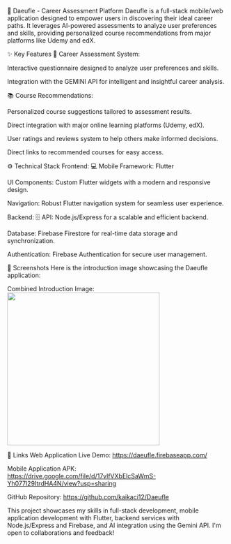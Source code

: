 🚀 Daeufle - Career Assessment Platform
Daeufle is a full-stack mobile/web application designed to empower users in discovering their ideal career paths. It leverages AI-powered assessments to analyze user preferences and skills, providing personalized course recommendations from major platforms like Udemy and edX.

✨ Key Features
🎯 Career Assessment System:

Interactive questionnaire designed to analyze user preferences and skills.

Integration with the GEMINI API for intelligent and insightful career analysis.

📚 Course Recommendations:

Personalized course suggestions tailored to assessment results.

Direct integration with major online learning platforms (Udemy, edX).

User ratings and reviews system to help others make informed decisions.

Direct links to recommended courses for easy access.

⚙️ Technical Stack
Frontend: 💻
Mobile Framework: Flutter

UI Components: Custom Flutter widgets with a modern and responsive design.

Navigation: Robust Flutter navigation system for seamless user experience.

Backend: 🗄️
API: Node.js/Express for a scalable and efficient backend.

Database: Firebase Firestore for real-time data storage and synchronization.

Authentication: Firebase Authentication for secure user management.

📸 Screenshots
Here is the introduction image showcasing the Daeufle application:

Combined Introduction Image:
<img src="https://drive.google.com/file/d/1GlldTvT1hpofoFPnID4eQ-bgGCHWXBTt/view" width="350"/>

🔗 Links
Web Application Live Demo: https://daeufle.firebaseapp.com/

Mobile Application APK: https://drive.google.com/file/d/17vlfVXbElcSaWmS-Yh077l29ItrdHA4N/view?usp=sharing

GitHub Repository: https://github.com/kaikaci12/Daeufle

This project showcases my skills in full-stack development, mobile application development with Flutter, backend services with Node.js/Express and Firebase, and AI integration using the Gemini API. I'm open to collaborations and feedback!
